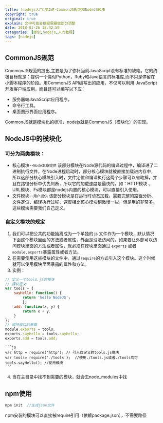 ```yaml
---
title: (nodejs入门)第2讲-CommonJS规范和NodeJS模块
copyright: true
original: true
explain: 文中可能会根据需要做部分调整
date: 2018-03-26 18:42:59
categories: [原创,nodejs,入门教程]
tags: [nodejs]
---
```

## CommonJS规范
CommonJS规范的提出,主要是为了弥补当前JavaScript没有标准的缺陷。它的终极目标就是：提供一个类似Python，Ruby和Java语言的标准库,而不只是停留在小脚本程序的阶段。用CommonJS API编写出的应用，不仅可以利用 JavaScript开发客户端应用，而且还可以编写以下应：
* 服务器端JavaScript应用程序。
* 命令行工具。
* 桌面图形界面应用程序。

CommonJS就是模块化的标准，nodejs就是CommonJS（模块化）的实现。
<!-- more -->

## NodeJS中的模块化
### 可分为两类模块：
* 核心模块--`Node本身提供`
该部分模块在Node源代码的编译过程中，编译进了二进制执行文件。在Node进程启动时，部分核心模块就被直接加载进内存中，所以这部分核心模块引入时，文件定位和编译执行这两个步骤可以省略掉，并且在路径分析中优先判断，所以它的加载速度是最快的。如：HTTP模块 、URL模块、Fs模块都是nodejs内置的核心模块，可以直接引入使用。
* 文件模块--`用户提供`
该部分模块是在运行时动态加载，需要完整的路径分析、文件定位、编译执行过程、速度相比核心模块稍微慢一些，但是用的非常多。这些模块需要我们自己定义。

### 自定义模块的规定
1. 我们可以把公共的功能抽离成为一个单独的 js 文件作为一个模块，默认情况下面这个模块里面的方法或者属性，外面是没法访问的。如果要让外部可以访问模块里面的方法或者属性，就必须在模块里面通过 `exports` 或者`module.exports`暴露属性或者方法。 
2. 在需要使用这些模块的文件中，通过`require`的方式引入这个模块。这个时候就可以使用模块里面暴露的属性和方法。
3. 实例：
```js
// 定义一个tools.js的模块 
// 模块定义
var tools = { 
    sayHello: function() {
        return 'hello NodeJS';
        },
    add: function(x, y) { 
        return x + y; 
    } 
}; 
// 模块接口的暴露 
module.exports = tools; 
exports.sayHello = tools.sayHello; 
exports.add = tools.add;
```
    ```js
    var http = require('http'); // 引入自定义的tools.js模块 
    var tools= require('./tools');  //使用./tools.js或者./tools均可
    tools.sayHello(); //使用模块
    ```
4. 当在主目录中找不到需要的模块，就会去node_modules中找
## npm使用
```js
npm init  //生成json文件
```
npm安装的模块可以直接被require引用（依赖package.json），不需要路径
